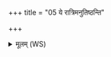 +++
title = "05 ये रात्रिमनुतिष्ठन्ति"

+++
<details><summary>मूलम् (WS)</summary>

ये रात्रिमनुतिष्ठन्ति ये च भूतेषु जाग्रति ।  
पशून् ये सर्वान्रक्षन्ति ते न आत्मसु जाग्रतु ते नः पशुषु जाग्रतु ॥ ५ ॥
</details>